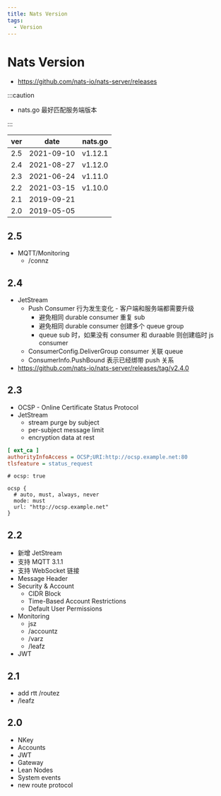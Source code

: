 ```yaml
---
title: Nats Version
tags:
  - Version
---
```


# Nats Version

- https://github.com/nats-io/nats-server/releases

:::caution

- nats.go 最好匹配服务端版本

:::

| ver | date       | nats.go |
| --- | ---------- | ------- |
| 2.5 | 2021-09-10 | v1.12.1 |
| 2.4 | 2021-08-27 | v1.12.0 |
| 2.3 | 2021-06-24 | v1.11.0 |
| 2.2 | 2021-03-15 | v1.10.0 |
| 2.1 | 2019-09-21 |         |
| 2.0 | 2019-05-05 |         |

## 2.5

- MQTT/Monitoring
  - /connz

## 2.4

- JetStream
  - Push Consumer 行为发生变化 - 客户端和服务端都需要升级
    - 避免相同 durable consumer 重复 sub
    - 避免相同 durable consumer 创建多个 queue group
    - queue sub 时，如果没有 consumer 和 duraable 则创建临时 js consumer
  - ConsumerConfig.DeliverGroup consumer 关联 queue
  - ConsumerInfo.PushBound 表示已经绑带 push 关系
- https://github.com/nats-io/nats-server/releases/tag/v2.4.0

## 2.3

- OCSP - Online Certificate Status Protocol
- JetStream
  - stream purge by subject
  - per-subject message limit
  - encryption data at rest

```ini
[ ext_ca ]
authorityInfoAccess = OCSP;URI:http://ocsp.example.net:80
tlsfeature = status_request
```

```
# ocsp: true

ocsp {
  # auto, must, always, never
  mode: must
  url: "http://ocsp.example.net"
}
```

## 2.2

- 新增 JetStream
- 支持 MQTT 3.1.1
- 支持 WebSocket 链接
- Message Header
- Security & Account
  - CIDR Block
  - Time-Based Account Restrictions
  - Default User Permissions
- Monitoring
  - jsz
  - /accountz
  - /varz
  - /leafz
- JWT

## 2.1

- add rtt /routez
- /leafz

## 2.0

- NKey
- Accounts
- JWT
- Gateway
- Lean Nodes
- System events
- new route protocol
